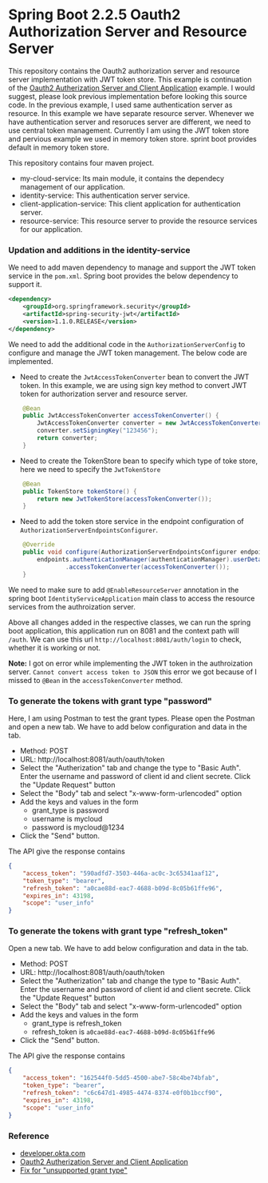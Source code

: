 # Spring Boot 2.2.5 Oauth2 Authorization Server and Resource Server

This repository contains the Oauth2 authorization server and resource server implementation with JWT token store. This example is continuation of the [Oauth2 Autherization Server and Client Application](https://github.com/developerhelperhub/spring-boot2-oauth2-server-grant-password-refresh-token/) example. I would suggest, please look previous implementation before looking this source code. In the previous example, I used same authentication server as resource. In this example we have separate resource server. Whenever we have authentication server and resoruces server are different, we need to use central token management. Currently I am using the JWT token store and pervious example we used in memory token store. sprint boot provides default in memory token store.

This repository contains four maven project. 
* my-cloud-service: Its main module, it contains the dependecy management of our application.
* identity-service: This authentication server service. 
* client-application-service: This client application for authentication server.
* resource-service: This resource server to provide the resource services for our application.

### Updation and additions in the identity-service
We need to add maven dependency to manage and support the JWT token service in the ```pom.xml```. Spring boot provides the below dependency to support it.

```xml
<dependency>
    <groupId>org.springframework.security</groupId>
    <artifactId>spring-security-jwt</artifactId>
    <version>1.1.0.RELEASE</version>
</dependency>
```

We need to add the additional code in the ```AuthorizationServerConfig``` to configure and manage the JWT token management. The below code are implemented.

* Need to create the ```JwtAccessTokenConverter``` bean to convert the JWT token. In this example, we are using sign key method to convert JWT token for authorization server and resource server.

```java
	@Bean
	public JwtAccessTokenConverter accessTokenConverter() {
		JwtAccessTokenConverter converter = new JwtAccessTokenConverter();
		converter.setSigningKey("123456");
		return converter;
	}
```

* Need to create the TokenStore bean to specify which type of toke store, here we need to specify the ```JwtTokenStore```

```java
	@Bean
	public TokenStore tokenStore() {
		return new JwtTokenStore(accessTokenConverter());
	}
```

* Need to add the token store service in the endpoint configuration of ```AuthorizationServerEndpointsConfigurer```.

```java
	@Override
	public void configure(AuthorizationServerEndpointsConfigurer endpoints) {
		endpoints.authenticationManager(authenticationManager).userDetailsService(userDetailsService)
				.accessTokenConverter(accessTokenConverter());
	}
```

We need to make sure to add ```@EnableResourceServer``` annotation in the spring boot ```IdentityServiceApplication``` main class to access the resource services from the authroization server.

Above all changes added in the respective classes, we can run the spring boot application, this application run on 8081 and the context path will ```/auth```. We can use this url ```http://localhost:8081/auth/login``` to check, whether it is working or not.

**Note:** I got on error while implementing the JWT token in the authroization server. ```Cannot convert access token to JSON``` this error we got because of I missed to ```@Bean``` in the ```accessTokenConverter``` method.

### To generate the tokens with grant type "password"

Here, I am using Postman to test the grant types. Please open the Postman and open a new tab. We have to add below configuration and data in the tab.
* Method: POST
* URL: http://localhost:8081/auth/oauth/token
* Select the "Autherization" tab and change the type to "Basic Auth". Enter the username and password of client id and client secrete. Click the "Update Request" button
* Select the "Body" tab and select "x-www-form-urlencoded" option
* Add the keys and values in the form
  - grant_type is password
  - username is mycloud
  - password is mycloud@1234
* Click the "Send" button.

The API give the response contains
```json
{
    "access_token": "590adfd7-3503-446a-ac0c-3c65341aaf12",
    "token_type": "bearer",
    "refresh_token": "a0cae88d-eac7-4688-b09d-8c05b61ffe96",
    "expires_in": 43198,
    "scope": "user_info"
}
```

### To generate the tokens with grant type "refresh_token"

Open a new tab. We have to add below configuration and data in the tab.
* Method: POST
* URL: http://localhost:8081/auth/oauth/token
* Select the "Autherization" tab and change the type to "Basic Auth". Enter the username and password of client id and client secrete. Click the "Update Request" button
* Select the "Body" tab and select "x-www-form-urlencoded" option
* Add the keys and values in the form
  - grant_type is refresh_token
  - refresh_token is ```a0cae88d-eac7-4688-b09d-8c05b61ffe96```
* Click the "Send" button.
 
The API give the response contains
```json
{
    "access_token": "162544f0-5dd5-4500-abe7-58c4be74bfab",
    "token_type": "bearer",
    "refresh_token": "c6c647d1-4985-4474-8374-e0f0b1bccf90",
    "expires_in": 43198,
    "scope": "user_info"
}
```

### Reference
* [developer.okta.com](https://developer.okta.com/blog/2019/03/12/oauth2-spring-security-guide)
* [Oauth2 Autherization Server and Client Application](https://github.com/developerhelperhub/spring-boot2-oauth2-server-and-client)
* [Fix for "unsupported grant type"](https://stackoverflow.com/questions/52194081/spring-boot-oauth-unsupported-grant-type)
